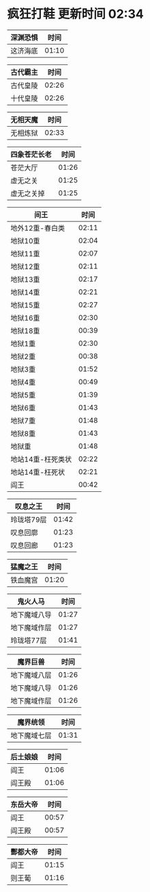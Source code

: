 # 疯狂打鞋 更新时间 02:34

| 深渊恐惧   | 时间    |
|--------|-------|
| 这济海底 | 01:10 |

| 古代霸主   | 时间    |
|--------|-------|
| 古代皇陵 | 02:26 |
| 十代皇陵 | 02:26 |

| 无相天魔   | 时间    |
|--------|-------|
| 无相炼狱 | 02:33 |

| 四象苍茫长老   | 时间    |
|--------|-------|
| 苍茫大厅 | 01:26 |
| 虚无之关 | 01:25 |
| 虚无之关掉 | 01:25 |

| 间王   | 时间    |
|--------|-------|
| 地外12重-春白类 | 02:11 |
| 地狱10重 | 02:04 |
| 地狱11重 | 02:07 |
| 地狱12重 | 02:11 |
| 地狱13重 | 02:17 |
| 地狱14重 | 02:21 |
| 地狱15重 | 02:27 |
| 地狱16重 | 02:30 |
| 地狱18重 | 00:39 |
| 地狱1重 | 02:30 |
| 地狱2重 | 00:38 |
| 地狱3重 | 01:52 |
| 地狱4重 | 00:49 |
| 地狱5重 | 01:39 |
| 地狱6重 | 01:43 |
| 地狱7重 | 01:48 |
| 地狱8重 | 01:43 |
| 地狱重 | 01:48 |
| 地站14重-枉死类状 | 02:22 |
| 地站14重-枉死状 | 02:21 |
| 阎王 | 00:42 |

| 叹息之王   | 时间    |
|--------|-------|
| 玲珑塔79层 | 01:42 |
| 叹息回廓 | 01:23 |
| 叹息回廊 | 01:23 |

| 猛魔之王   | 时间    |
|--------|-------|
| 铁血魔宫 | 01:20 |

| 鬼火人马   | 时间    |
|--------|-------|
| 地下魔域八导 | 01:27 |
| 地下魔域作层 | 01:27 |
| 玲珑塔77层 | 01:41 |

| 魔界巨兽   | 时间    |
|--------|-------|
| 地下魔域八层 | 01:26 |
| 地下魔域八导 | 01:26 |
| 地下魔域作层 | 01:26 |

| 魔界统领   | 时间    |
|--------|-------|
| 地下魔域七层 | 01:31 |

| 后土娘娘   | 时间    |
|--------|-------|
| 阎王 | 01:06 |
| 阎王殿 | 01:06 |

| 东岳大帝   | 时间    |
|--------|-------|
| 阎王 | 00:57 |
| 阎王殿 | 00:57 |

| 酆都大帝   | 时间    |
|--------|-------|
| 阎王 | 01:15 |
| 则王葡 | 01:16 |